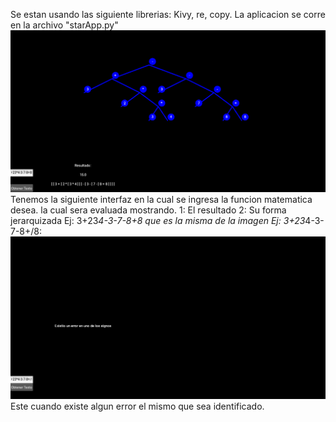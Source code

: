 Se estan usando las siguiente librerias:
    Kivy, re, copy.
La aplicacion se corre en la archivo "starApp.py"
![img_1.png](img_1.png)
Tenemos la siguiente interfaz en la cual se ingresa la funcion matematica desea.
la cual sera evaluada mostrando.
    1: El resultado
    2: Su forma jerarquizada
Ej: 3+23*4-3-7-8+8 que es la misma de la imagen
Ej: 3+23*4-3-7-8+/8:
![img_2.png](img_2.png)
Este cuando existe algun error el mismo que sea identificado.